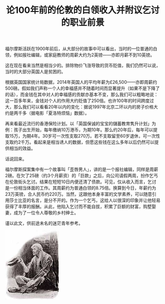 ﻿---
layout: post
title: 论100年前的伦敦的白领收入并附议乞讨的职业前景 
description: 
category: articles
tags: 
---
福尔摩斯活跃在1900年前后，从大部分的故事中可以看出，当时的一位普通的白领，例如报社编辑，或家庭教师的周薪大约为2英镑——亦即月薪不到10英镑。


这在现在看来当然是相当少的。排除物价飞涨导致的货币贬值，我们仍然可以说，当时的大部分英国人是贫困的。


根据英国国家统计局数据，2014年英国人的平均年薪为£26,500——亦即周薪约500磅。假如我们声称一个人的幸福感并不随着时间而显著提升（如果不是下降了的话），而金钱在其中对人的幸福感的贡献亦基本不变，那么我们可以粗略地说：这一百多年来，金钱对个人的作用大约贬值了250倍。也许100年的时间跨度过大，那么我们可以看看20年以内的变化：据说1997年北京二环以内的房子价格大约是两千多（据电影「夏洛特烦恼」数据）。


再来看最近流行的香港保险计划。以「英国保诚的宝宝的儲蓄教育隽升计划」为例：孩子出生开始，每年缴纳10万港币，为期10年。那么约20年后，每年可以提取15万，为期4年。30岁可一次性支取270万。若不支取留至60岁退休，可一次性支取约2千万。看起来是相当诱人的数据，但愿这些钱在这么多年以后仍然可以提供相当的效益。


话说回来。


福尔摩斯探案集中有一个故事叫「歪唇男人」，讲的是一个报社编辑，同样是周薪2磅。在欠了25磅（约3个月薪资）的「巨款」之后，向公司请假两周，扮作乞丐在伦敦街头乞讨。结果在短短10日内便还清了债款。可见，仅从收入而言，乞讨是一份相当体面的工作。其周薪约为普通白领的8.75倍。换算到今日，年薪约为23万英镑，合人民币约220万。当然，这跟他本身丰富的文学素养，可以随意引用莎士比亚的名言，是分不开的。作为一个乞丐，这给人以很深的印象并让他轻易获得了丰厚的报酬。从此，他陷入乞讨而不能自拔，积累了巨额的财富，购墅娶妻，成为了一位令人尊敬的乡村绅士。


谨以此文，供前途未名的迷茫青年参考。 

![the man with twisted lip](/images/the-man-with-twisted-lip.jpg)